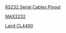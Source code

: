 [RS232 Serial Cables Pinout](https://www.lammertbies.nl/comm/cable/RS-232.html)


[MAX3232](https://www.maximintegrated.com/en/products/interface/transceivers/MAX3232.html)


[Laird CL4490](CL4490)
